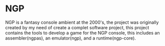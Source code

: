 # NGP
NGP is a fantasy console ambient at the 2000's, the project was originally created by
my need of create a complet software project, this project contains the tools to develop
a game for the NGP console, this includes an assembler(ngpas), an emulator(ngp), and a runtime(ngp-core).

